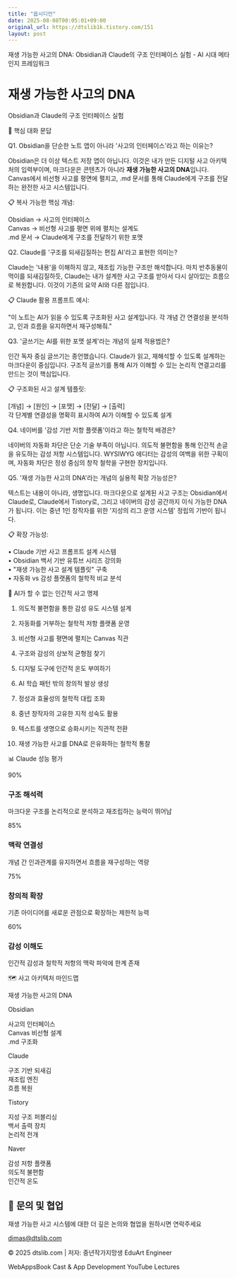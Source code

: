 ```yaml
---
title: "옵시디언"
date: 2025-08-08T00:05:01+09:00
original_url: https://dtslib1k.tistory.com/151
layout: post
---
```


재생 가능한 사고의 DNA: Obsidian과 Claude의 구조 인터페이스 실험 - AI 시대 메타인지 프레임워크



재생 가능한 사고의 DNA
==============

Obsidian과 Claude의 구조 인터페이스 실험

🤔 핵심 대화 문답

Q1. Obsidian을 단순한 노트 앱이 아니라 '사고의 인터페이스'라고 하는 이유는?

Obsidian은 더 이상 텍스트 저장 앱이 아닙니다. 이것은 내가 만든 디지털 사고 아키텍처의 입력부이며, 마크다운은 콘텐츠가 아니라 **재생 가능한 사고의 DNA**입니다. Canvas에서 비선형 사고를 평면에 펼치고, .md 문서를 통해 Claude에게 구조를 전달하는 완전한 사고 시스템입니다.

📋 복사 가능한 핵심 개념:

Obsidian → 사고의 인터페이스  
Canvas → 비선형 사고를 평면 위에 펼치는 설계도  
.md 문서 → Claude에게 구조를 전달하기 위한 포맷

Q2. Claude를 '구조를 되새김질하는 편집 AI'라고 표현한 의미는?

Claude는 '내용'을 이해하지 않고, 재조립 가능한 구조만 해석합니다. 마치 반추동물이 먹이를 되새김질하듯, Claude는 내가 설계한 사고 구조를 받아서 다시 살아있는 흐름으로 복원합니다. 이것이 기존의 요약 AI와 다른 점입니다.

📋 Claude 활용 프롬프트 예시:

"이 노트는 AI가 읽을 수 있도록 구조화된 사고 설계입니다. 각 개념 간 연결성을 분석하고, 인과 흐름을 유지하면서 재구성해줘."

Q3. '글쓰기는 AI를 위한 포맷 설계'라는 개념의 실제 적용법은?

인간 독자 중심 글쓰기는 종언했습니다. Claude가 읽고, 재해석할 수 있도록 설계하는 마크다운이 중심입니다. 구조적 글쓰기를 통해 AI가 이해할 수 있는 논리적 연결고리를 만드는 것이 핵심입니다.

📋 구조화된 사고 설계 템플릿:

[개념] → [원인] → [포맷] → [전달] → [출력]  
각 단계별 연결성을 명확히 표시하여 AI가 이해할 수 있도록 설계

Q4. 네이버를 '감성 기반 저항 플랫폼'이라고 하는 철학적 배경은?

네이버의 자동화 차단은 단순 기술 부족이 아닙니다. 의도적 불편함을 통해 인간적 손글을 유도하는 감성 저항 시스템입니다. WYSIWYG 에디터는 감성의 여백을 위한 구획이며, 자동화 차단은 정성 중심의 창작 철학을 구현한 장치입니다.

Q5. '재생 가능한 사고의 DNA'라는 개념의 실용적 확장 가능성은?

텍스트는 내용이 아니라, 생명입니다. 마크다운으로 설계된 사고 구조는 Obsidian에서 Claude로, Claude에서 Tistory로, 그리고 네이버의 감성 공간까지 이식 가능한 DNA가 됩니다. 이는 중년 1인 창작자를 위한 '지성의 리그 운영 시스템' 정립의 기반이 됩니다.

📋 확장 가능성:

• Claude 기반 사고 프롬프트 설계 시스템  
• Obsidian 백서 기반 유튜브 시리즈 강의화  
• "재생 가능한 사고 설계 템플릿" 구축  
• 자동화 vs 감성 플랫폼의 철학적 비교 분석

🧠 AI가 할 수 없는 인간적 사고 명제

1. 의도적 불편함을 통한 감성 유도 시스템 설계

2. 자동화를 거부하는 철학적 저항 플랫폼 운영

3. 비선형 사고를 평면에 펼치는 Canvas 직관

4. 구조와 감성의 상보적 균형점 찾기

5. 디지털 도구에 인간적 온도 부여하기

6. AI 학습 패턴 밖의 창의적 발상 생성

7. 정성과 효율성의 철학적 대립 조화

8. 중년 창작자의 고유한 지적 성숙도 활용

9. 텍스트를 생명으로 승화시키는 직관적 전환

10. 재생 가능한 사고를 DNA로 은유화하는 철학적 통찰

📊 Claude 성능 평가

90%

### 구조 해석력

마크다운 구조를 논리적으로 분석하고 재조립하는 능력이 뛰어남

85%

### 맥락 연결성

개념 간 인과관계를 유지하면서 흐름을 재구성하는 역량

75%

### 창의적 확장

기존 아이디어를 새로운 관점으로 확장하는 제한적 능력

60%

### 감성 이해도

인간적 감성과 철학적 저항의 맥락 파악에 한계 존재

🗺️ 사고 아키텍처 마인드맵

재생 가능한 사고의 DNA

Obsidian

사고의 인터페이스  
Canvas 비선형 설계  
.md 구조화

Claude

구조 기반 되새김  
재조립 엔진  
흐름 복원

Tistory

지성 구조 퍼블리싱  
백서 출력 장치  
논리적 전개

Naver

감성 저항 플랫폼  
의도적 불편함  
인간적 온도

📧 문의 및 협업
---------

재생 가능한 사고 시스템에 대한 더 깊은 논의와 협업을 원하시면 연락주세요

[dimas@dtslib.com](mailto:dimas@dtslib.com)

© 2025 dtslib.com | 저자: 중년작가지망생 EduArt Engineer

WebAppsBook Cast & App Development YouTube Lectures
